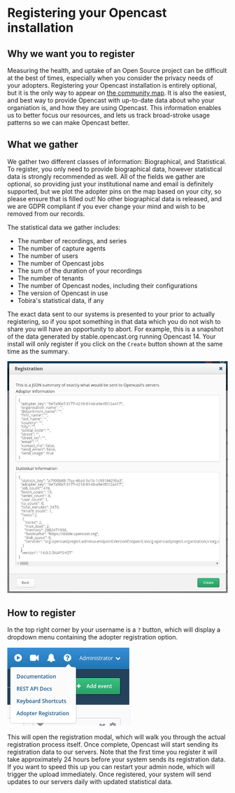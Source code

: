 Registering your Opencast installation
======================================

Why we want you to register
---------------------------

Measuring the health, and uptake of an Open Source project can be difficult at the best of times, especially when you
consider the privacy needs of your adopters. Registering your Opencast installation is entirely optional, but it is the
only way to appear on [the community map](https://map.opencast.org).  It is also the easiest, and best way to provide
Opencast with up-to-date data about who your organiation is, and how they are using Opencast.  This information enables
us to better focus our resources, and lets us track broad-stroke usage patterns so we can make Opencast better.

What we gather
--------------

We gather two different classes of information: Biographical, and Statistical.  To register, you only need to provide
biographical data, however statistical data is strongly recommended as well.  All of the fields we gather are optional,
so providing just your institutional name and email is definitely supported, but we plot the adopter pins on the map
based on your city, so please ensure that is filled out!  No other biographical data is released, and we are GDPR
compliant if you ever change your mind and wish to be removed from our records.

The statistical data we gather includes:

* The number of recordings, and series
* The number of capture agents
* The number of users
* The number of Opencast jobs
* The sum of the duration of your recordings
* The number of tenants
* The number of Opencast nodes, including their configurations
* The version of Opencast in use
* Tobira's statistical data, if any

The exact data sent to our systems is presented to your prior to actually registering, so if you spot something in that
data which you do not wish to share you will have an opportunity to abort.  For example, this is a snapshot of the data
generated by stable.opencast.org running Opencast 14.  Your install will only register if you click on the `Create`
button shown at the same time as the summary.

![Registration Example](./registration-example.jpg)


How to register
---------------

In the top right corner by your username is a `?` button, which will display a dropdown menu containing the adopter
registration option.

![Launch Registration](./registration-launch.jpg)

This will open the registration modal, which will walk you through the actual registration process itself.  Once
complete, Opencast will start sending its registration data to our servers.  Note that the first time you register it
will take approximately 24 hours before your system sends its registration data.  If you want to speed this up you can
restart your admin node, which will trigger the upload immediately.  Once registered, your system will send updates to
our servers daily with updated statistical data.

